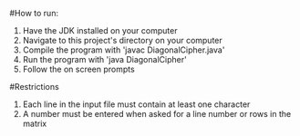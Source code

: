 #How to run:
1. Have the JDK installed on your computer
2. Navigate to this project's directory on your computer
3. Compile the program with 'javac DiagonalCipher.java'
4. Run the program with 'java DiagonalCipher'
5. Follow the on screen prompts


#Restrictions
1. Each line in the input file must contain at least one character
2. A number must be entered when asked for a line number or rows in the matrix
